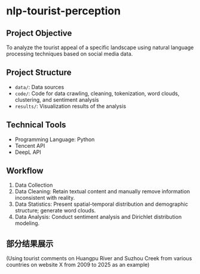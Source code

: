 # nlp-tourist-perception

## Project Objective 
To analyze the tourist appeal of a specific landscape using natural language processing techniques based on social media data.

## Project Structure  
- `data/`: Data sources
- `code/`: Code for data crawling, cleaning, tokenization, word clouds, clustering, and sentiment analysis
- `results/`: Visualization results of the analysis

## Technical Tools 
- Programming Language: Python
- Tencent API
- DeepL API

## Workflow  
1. Data Collection 
2. Data Cleaning: Retain textual content and manually remove information inconsistent with reality.
3. Data Statistics: Present spatial-temporal distribution and demographic structure; generate word clouds.
4. Data Analysis: Conduct sentiment analysis and Dirichlet distribution modeling.

## 部分结果展示
(Using tourist comments on Huangpu River and Suzhou Creek from various countries on website X from 2009 to 2025 as an example)
